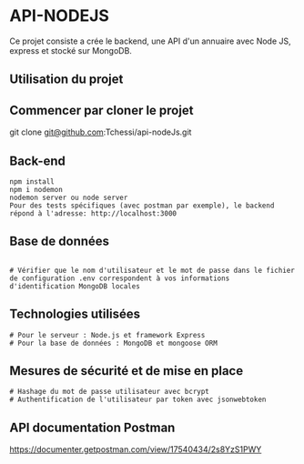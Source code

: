# API-NODEJS

Ce projet consiste a crée le backend, une API d'un annuaire avec Node JS, express et stocké sur MongoDB.

## Utilisation du projet

## Commencer par cloner le projet

git clone git@github.com:Tchessi/api-nodeJs.git

## Back-end

```
npm install
npm i nodemon
nodemon server ou node server
Pour des tests spécifiques (avec postman par exemple), le backend répond à l'adresse: http://localhost:3000

```
## Base de données

```

# Vérifier que le nom d'utilisateur et le mot de passe dans le fichier de configuration .env correspondent à vos informations d'identification MongoDB locales

```

## Technologies utilisées

```
# Pour le serveur : Node.js et framework Express
# Pour la base de données : MongoDB et mongoose ORM

```

## Mesures de sécurité et de mise en place

```
# Hashage du mot de passe utilisateur avec bcrypt
# Authentification de l'utilisateur par token avec jsonwebtoken

```
## API documentation Postman
https://documenter.getpostman.com/view/17540434/2s8YzS1PWY